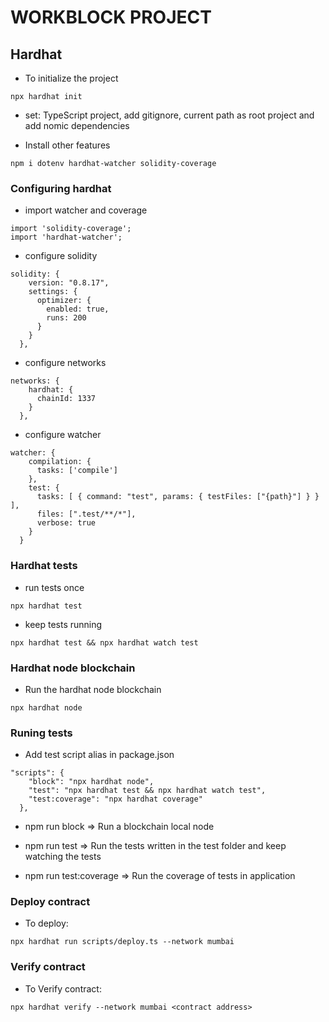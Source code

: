 # WORKBLOCK PROJECT

## Hardhat
- To initialize the project
```
npx hardhat init
```
- set: TypeScript project, add gitignore, current path as root project and add nomic dependencies

- Install other features
```
npm i dotenv hardhat-watcher solidity-coverage
```

### Configuring hardhat

- import watcher and coverage
```
import 'solidity-coverage';
import 'hardhat-watcher';
```

- configure solidity
```
solidity: {
    version: "0.8.17",
    settings: {
      optimizer: {
        enabled: true,
        runs: 200
      }
    }
  },
```

- configure networks
```
networks: {
    hardhat: {
      chainId: 1337
    }
  },
```

- configure watcher
```
watcher: {
    compilation: {
      tasks: ['compile']
    },
    test: {
      tasks: [ { command: "test", params: { testFiles: ["{path}"] } } ],
      files: [".test/**/*"],
      verbose: true
    }
  }
```

### Hardhat tests

- run tests once
```
npx hardhat test
```

- keep tests running
```
npx hardhat test && npx hardhat watch test
```

### Hardhat node blockchain

- Run the hardhat node blockchain
```
npx hardhat node
``` 

### Runing tests

- Add test script alias in package.json
```
"scripts": {
    "block": "npx hardhat node",
    "test": "npx hardhat test && npx hardhat watch test",
    "test:coverage": "npx hardhat coverage"
  },
```

- npm run block => Run a blockchain local node

- npm run test => Run the tests written in the test folder and keep watching the tests

- npm run test:coverage => Run the coverage of tests in application

### Deploy contract

- To deploy:
```
npx hardhat run scripts/deploy.ts --network mumbai
```

### Verify contract

- To Verify contract:
```
npx hardhat verify --network mumbai <contract address>
```
